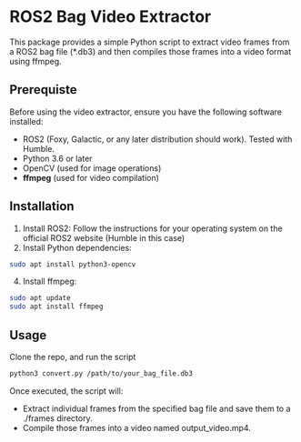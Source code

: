 # ROS2 Bag Video Extractor
This package provides a simple Python script to extract video frames from a ROS2 bag file (*.db3) and then compiles those frames into a video format using ffmpeg.

## Prerequiste
Before using the video extractor, ensure you have the following software installed:
 - ROS2 (Foxy, Galactic, or any later distribution should work). Tested with Humble.
 - Python 3.6 or later
 - OpenCV (used for image operations)
 - **ffmpeg** (used for video compilation)

## Installation
1. Install ROS2: Follow the instructions for your operating system on the official ROS2 website (Humble in this case)
2. Install Python dependencies:
```bash
sudo apt install python3-opencv
```
4. Install ffmpeg:
```bash
sudo apt update
sudo apt install ffmpeg
```
## Usage
Clone the repo, and run the script
```bash
python3 convert.py /path/to/your_bag_file.db3
```

Once executed, the script will:
- Extract individual frames from the specified bag file and save them to a ./frames directory.
- Compile those frames into a video named output_video.mp4.
